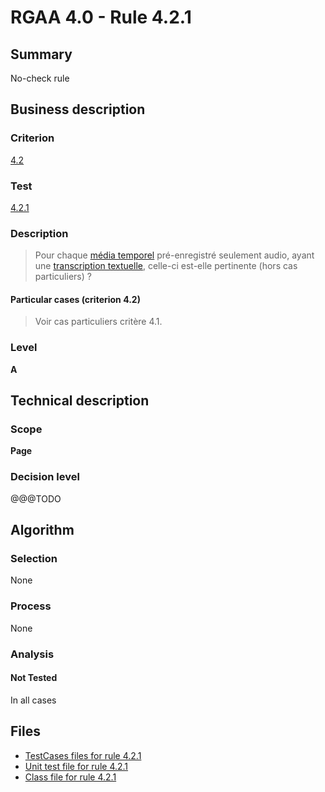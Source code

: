 # RGAA 4.0 - Rule 4.2.1

## Summary

No-check rule

## Business description

### Criterion

[4.2](https://www.numerique.gouv.fr/publications/rgaa-accessibilite/methode/criteres/#crit-4-2)

### Test

[4.2.1](https://www.numerique.gouv.fr/publications/rgaa-accessibilite/methode/criteres/#test-4-2-1)

### Description

> Pour chaque [média temporel](https://www.numerique.gouv.fr/publications/rgaa-accessibilite/methode/glossaire/#media-temporel-type-son-video-et-synchronise) pré-enregistré seulement audio, ayant une [transcription textuelle](https://www.numerique.gouv.fr/publications/rgaa-accessibilite/methode/glossaire/#transcription-textuelle-media-temporel), celle-ci est-elle pertinente (hors cas particuliers) ?

#### Particular cases (criterion 4.2)

> Voir cas particuliers critère 4.1.

### Level

**A**


## Technical description

### Scope

**Page**

### Decision level

@@@TODO


## Algorithm

### Selection

None

### Process

None

### Analysis

#### Not Tested

In all cases


## Files

- [TestCases files for rule 4.2.1](https://gitlab.com/asqatasun/Asqatasun/-/tree/v5/rules/rules-rgaa4.0/src/test/resources/testcases/rgaa40/Rgaa40Rule040201/)
- [Unit test file for rule 4.2.1](https://gitlab.com/asqatasun/Asqatasun/-/blob/v5/rules/rules-rgaa4.0/src/test/java/org/asqatasun/rules/rgaa40/Rgaa40Rule040201Test.java)
- [Class file for rule 4.2.1](https://gitlab.com/asqatasun/Asqatasun/-/blob/v5/rules/rules-rgaa4.0/src/main/java/org/asqatasun/rules/rgaa40/Rgaa40Rule040201.java)


